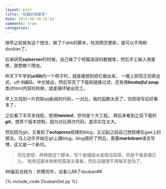```yaml
---
layout: post
title: "短篇抓取脚本"
date: 2012-08-28 15:54
comments: true
categories: 
---
```



很早之前就有这个想法，做了个ahk的脚本，检测网页更新，就可以不用刷douban了。

后来研究***sqlserver***的时候，自己做了个短篇阅读的数据库，然后手工输入很蛋疼，就想做个爬虫。

昨天下午学到***urllib***的一个例子时，就直接想到把它做出来。
一晚上研究正则表达式，utf-8编码，中文输出，然后写完了下载和链接过滤，还有用***beatuiful soup***类对html内容的转换，就差循环输出完工。

早上又找到一片抓取qq新闻的代码，一对比，我的函数太丑了，仿照改写后好看多了。

之后看了半天多线程，想用***twisted***，奈何是个大工程。
再后来看到之前下载的***git***，想弄个版本控制，因为对比两次代码，差异实在太大。

然后因为git，又看到了***octopress***搭建的blog，又记起之前自己想搭建在gae上的想法，马上动手开始在git上建blog。blog搭好了然后，需要***markdown***语言写博，这又是一个新坑。

>现在想想，再根据这个脚本，写个直播脱水是相当容易，但是不看直播已久。
就用这脚本刷刷短篇美文看看，然后豆瓣就不用每天登陆了。

##最后总结为：折腾完毕，没事儿88了douban##

{% include_code DoubanGet.py %}
   